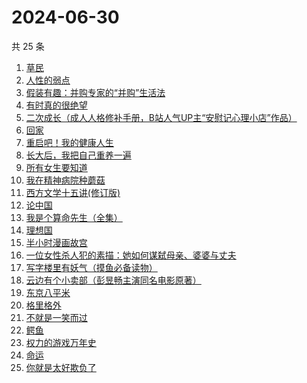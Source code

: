 # 2024-06-30

共 25 条

<!-- BEGIN WEREAD -->
<!-- 最后更新时间 2024-06-30 06:00:58 +0800 -->
1. [草民](https://weread.qq.com/web/bookDetail/370329a0813ab8ecag017dd1)
1. [人性的弱点](https://weread.qq.com/web/bookDetail/16632a4072a9bc2d1669697)
1. [假装有趣：并购专家的“并购”生活法](https://weread.qq.com/web/bookDetail/374329b0813ab8ed7g018e81)
1. [有时真的很绝望](https://weread.qq.com/web/bookDetail/a4f32fb0813ab7dbag014856)
1. [二次成长（成人人格修补手册，B站人气UP主“安慰记心理小店”作品）](https://weread.qq.com/web/bookDetail/b4e32da07151f23db4ec0d2)
1. [回家](https://weread.qq.com/web/bookDetail/d0432270813ab7696g010a9d)
1. [重启吧！我的健康人生](https://weread.qq.com/web/bookDetail/e8a32e80813ab8de4g0191c2)
1. [长大后，我把自己重养一遍](https://weread.qq.com/web/bookDetail/7a6323c0813ab8ec0g015987)
1. [所有女生要知道](https://weread.qq.com/web/bookDetail/36a325d0813ab89dbg0128d1)
1. [我在精神病院种蘑菇](https://weread.qq.com/web/bookDetail/87432800813ab8e8dg012411)
1. [西方文学十五讲(修订版)](https://weread.qq.com/web/bookDetail/5ae326307172606b5ae6b77)
1. [论中国](https://weread.qq.com/web/bookDetail/304323205df496304babec5)
1. [我是个算命先生（全集）](https://weread.qq.com/web/bookDetail/966326e05c896b966ddd00e)
1. [理想国](https://weread.qq.com/web/bookDetail/78832a0072795915788b394)
1. [半小时漫画故宫](https://weread.qq.com/web/bookDetail/66e32950813ab82dag011457)
1. [一位女性杀人犯的素描：她如何谋弑母亲、婆婆与丈夫](https://weread.qq.com/web/bookDetail/af7329c0813ab8ebag01170a)
1. [写字楼里有妖气（摸鱼必备读物）](https://weread.qq.com/web/bookDetail/538323d0813ab8d61g01370e)
1. [云边有个小卖部（彭昱畅主演同名电影原著）](https://weread.qq.com/web/bookDetail/bab32a3071628416babd854)
1. [东京八平米](https://weread.qq.com/web/bookDetail/c4332ab0813ab7f5cg017038)
1. [格里格外](https://weread.qq.com/web/bookDetail/e1f325e0813ab8ebag017cb1)
1. [不就是一笑而过](https://weread.qq.com/web/bookDetail/4ed32360813ab8ec0g0142e6)
1. [鳄鱼](https://weread.qq.com/web/bookDetail/44832c50813ab8d99g01612b)
1. [权力的游戏万年史](https://weread.qq.com/web/bookDetail/cf332ff0813ab8ebeg014df1)
1. [命运](https://weread.qq.com/web/bookDetail/0e932260813ab7297g01583b)
1. [你就是太好欺负了](https://weread.qq.com/web/bookDetail/15c32040813ab8e4cg0138ad)
<!-- END WEREAD -->